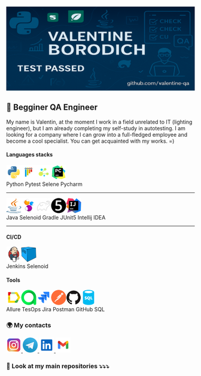 [![Header](https://github.com/valentine-qa/valentine-qa/blob/main/assets/page_logo.png)](https://www.linkedin.com/in/valentine-borodich/)

## 🎯 Begginer QA Engineer
My name is Valentin, at the moment I work in a field unrelated to IT (lighting engineer), 
but I am already completing my self-study in autotesting. I am looking for a company 
where I can grow into a full-fledged employee and become a cool specialist. 
You can get acquainted with my works. =)

#### Languages stacks
<img title="Python" src="icons/python.svg" height="40" width="40"/><img title="Pytest" src="icons/pytest.svg" height="40" width="40"/><img title="Selene" src="icons/selene.png" height="40" width="40"/><img title="Pycharm" src="icons/pycharm-original.svg" height="40" width="40"/>  
Python Pytest Selene Pycharm

---
<img title="Java" src="icons/java-logo.svg" height="40" width="40"/><img title="Selenide" src="icons/Selenide.svg" height="40" width="40"/><img title="Gradle" src="icons/gradle-svgrepo-com.svg" height="40" width="40"/><img title="JUnit5" src="icons/junit5-dark-logo.svg" height="40" width="40"/><img title="IJ" src="icons/intellij-idea-svgrepo-com.svg" height="40" width="40"/>  
Java Selenoid Gradle JUnit5 Intellij IDEA

---
#### CI/CD
<img title="Jenkins" src="icons/jenkins-original.svg" height="40" width="40"/><img title="Selenoid" src="icons/selenoid.png" height="40" width="40"/>  
Jenkins Selenoid

#### Tools

<img title="Allure" src="icons/allure_report.png" height="40" width="40"/><img title="AllureTestOps" src="icons/allure_testops.svg" height="40" width="40"/><img title="Jira" src="icons/jira.svg" height="40" width="40"/><img title="Postman" src="icons/postman-icon-svgrepo-com.svg" height="40" width="40"/><img title="Github" src="icons/github.svg" height="40" width="40"/><img title="SQL" src="icons/sql-database-generic-svgrepo-com.svg" height="40" width="40"/>  
Allure TesOps Jira Postman GitHub SQL


### 🌍 My contacts

<a href="https://www.instagram.com/borodulkin_/" target="_blank">
  <img src="icons/instagram-1-svgrepo-com.svg" width="40" height="40" alt="Postman"/>
</a>
<a href="https://t.me/valentine13d" target="_blank">
  <img src="icons/telegram.png" width="40" height="40" alt="Postman"/>
</a>
<a href="https://www.linkedin.com/in/valentine-borodich/" target="_blank">
  <img src="icons/linkedin-svgrepo-com.svg" width="40" height="40" alt="Postman"/>
</a>
<a href="valentine.borodich13@gmail.com" target="_blank">
  <img src="icons/gmail-svgrepo-com.svg" width="40" height="40" alt="Postman"/>
</a>



### 👀 Look at my main repositories ⤵⤵⤵
